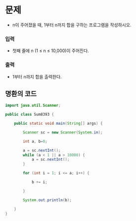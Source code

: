 # 문제
- n이 주어졌을 때, 1부터 n까지 합을 구하는 프로그램을 작성하시오.

### 입력
-  첫째 줄에 n (1 ≤ n ≤ 10,000)이 주어진다.

### 출력
-  1부터 n까지 합을 출력한다.



## 명환의 코드
```java
import java.util.Scanner;

public class Sum8393 {

    public static void main(String[] args) {

        Scanner sc = new Scanner(System.in);

        int a, b=0;

        a = sc.nextInt();
        while (a < 1 || a > 10000) {
            a = sc.nextInt();
        }

        for (int i = 1; i <= a; i++) {

            b += i;

        }

        System.out.println(b);

    }
}
```


